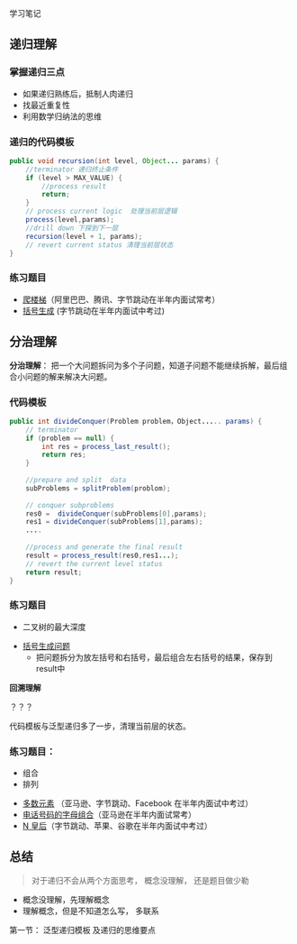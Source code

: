 学习笔记



## 递归理解

### 掌握递归三点

* 如果递归熟练后，抵制人肉递归
* 找最近重复性
* 利用数学归纳法的思维



### 递归的代码模板

```java
public void recursion(int level, Object... params) {
    //terminator 递归终止条件 
    if (level > MAX_VALUE) {
        //process result 
        return;
    }
    // process current logic  处理当前层逻辑
    process(level,params);
    //drill down 下探到下一层 
    recursion(level + 1, params);
    // revert current status 清理当前层状态 
}
```



### 练习题目

* [爬楼梯](https://leetcode-cn.com/problems/climbing-stairs/)（阿里巴巴、腾讯、字节跳动在半年内面试常考）
* [括号生成](https://leetcode-cn.com/problems/generate-parentheses/) (字节跳动在半年内面试中考过)



## 分治理解

**分治理解**： 把一个大问题拆问为多个子问题，知道子问题不能继续拆解，最后组合小问题的解来解决大问题。 

### 代码模板

```java
public int divideConquer(Problem problem，Object..... params) {
    // terminator 
    if (problem == null) {
        int res = process_last_result();
        return res;
    }
    
    //prepare and split  data 
    subProblems = splitProblem(problom);
    
    // conquer subproblems 
    res0 =  divideConquer(subProblems[0],params);
    res1 = divideConquer(subProblems[1],params);
    ....
    
    //process and generate the final result 
    result = process_result(res0,res1...);
    // revert the current level status 
    return result;
}
```



### 练习题目

* 二叉树的最大深度

- [括号生成问题](https://leetcode-cn.com/problems/generate-parentheses/)
  - 把问题拆分为放左括号和右括号，最后组合左右括号的结果，保存到result中 



**回溯理解**

？？？ 



代码模板与泛型递归多了一步，清理当前层的状态。

### 练习题目：

* 组合 
* 排列

- [多数元素](https://leetcode-cn.com/problems/majority-element/description/) （亚马逊、字节跳动、Facebook 在半年内面试中考过）
- [电话号码的字母组合](https://leetcode-cn.com/problems/letter-combinations-of-a-phone-number/)（亚马逊在半年内面试常考）
- [N 皇后](https://leetcode-cn.com/problems/n-queens/)（字节跳动、苹果、谷歌在半年内面试中考过）





## 总结 

>  对于递归不会从两个方面思考， 概念没理解， 还是题目做少勒

* 概念没理解，先理解概念
* 理解概念，但是不知道怎么写， 多联系

第一节： 泛型递归模板 及递归的思维要点